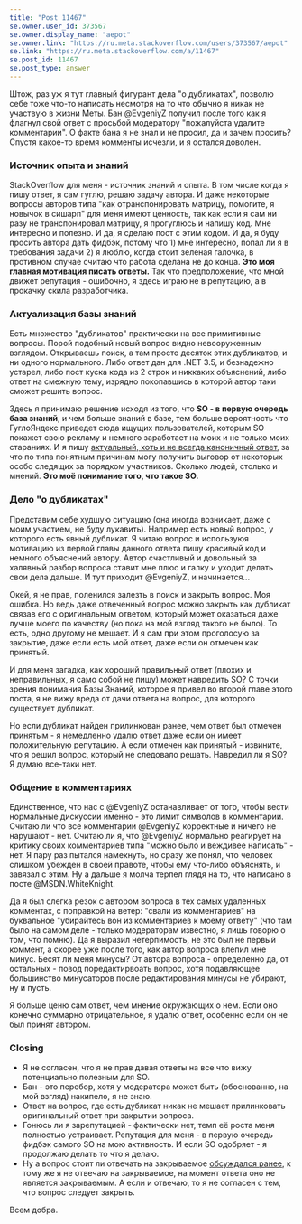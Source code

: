 ```yaml
---
title: "Post 11467"
se.owner.user_id: 373567
se.owner.display_name: "aepot"
se.owner.link: "https://ru.meta.stackoverflow.com/users/373567/aepot"
se.link: "https://ru.meta.stackoverflow.com/a/11467"
se.post_id: 11467
se.post_type: answer
---
```

<p>Штож, раз уж я тут главный фигурант дела &quot;о дубликатах&quot;, позволю себе тоже что-то написать несмотря на то что обычно я никак не участвую в жизни Меты. Бан @EvgeniyZ получил после того как я флагнул свой ответ с просьбой модератору &quot;пожалуйста удалите комментарии&quot;. О факте бана я не знал и не просил, да и зачем просить? Спустя какое-то время комменты исчезли, и я остался доволен.</p>
<h3>Источник опыта и знаний</h3>
<p>StackOverflow для меня - источник знаний и опыта. В том числе когда я пишу ответ, я сам гуглю, решаю задачу автора. И даже некоторые вопросы авторов типа &quot;как отранспонировать матрицу, помогите, я новычок в сишарп&quot; для меня имеют ценность, так как если я сам ни разу не транспонировал матрицу, я прогуглюсь и напишу код. Мне интересно и полезно. И да, я сделаю пост с этим кодом. И да, я буду просить автора дать фидбэк, потому что 1) мне интересно, попал ли я в требования задачи 2) я люблю, когда стоит зеленая галочка, в противном случае считаю что работа сделана не до конца. <strong>Это моя главная мотивация писать ответы.</strong> Так что предположение, что мной движет репутация - ошибочно, я здесь играю не в репутацию, а в прокачку скила разработчика.</p>
<h3>Актуализация базы знаний</h3>
<p>Есть множество &quot;дубликатов&quot; практически на все примитивные вопросы. Порой подобный новый вопрос видно невооруженным взглядом. Открываешь поиск, а там просто десяток этих дубликатов, и ни одного нормального. Либо ответ дан для .NET 3.5, и безнадежно устарел, либо пост куска кода из 2 строк и никкаких объяснений, либо ответ на смежную тему, изрядно покопавшись в которой автор таки сможет решить вопрос.</p>
<p>Здесь я принимаю решение исходя из того, что <strong>SO - в первую очередь база знаний</strong>, и чем больше знаний в базе, тем больше вероятность что ГуглоЯндекс приведет сюда ищущих пользователей, которым SO покажет свою рекламу и немного заработает на моих и не только моих стараниях. И я пишу <a href="https://ru.stackoverflow.com/a/1230878/373567">актуальный, хоть и не всегда каноничный ответ</a>, за что по типа понятным причинам могу получить выговор от некоторых особо следящих за порядком участников. Сколько людей, столько и мнений. <strong>Это моё понимание того, что такое SO.</strong></p>
<h3>Дело &quot;о дубликатах&quot;</h3>
<p>Представим себе худшую ситуацию (она иногда возникает, даже с моим участием, не буду лукавить). Например есть новый вопрос, у которого есть явный дубликат. Я читаю вопрос и используюя мотивацию из первой главы данного ответа пишу красивый код и немного объяснений автору. Автор счастливый и довольный за халявный разбор вопроса ставит мне плюс и галку и уходит делать свои дела дальше. И тут приходит @EvgeniyZ, и начинается...</p>
<p>Окей, я не прав, поленился залезть в поиск и закрыть вопрос. Моя ошибка. Но ведь даже отвеченный вопрос можно закрыть как дубликат связав его с оригинальным ответом, который может оказаться даже лучше моего по качеству (но пока на мой взгляд такого не было). То есть, одно другому не мешает. И я сам при этом проголосую за закрытие, даже если есть мой ответ, даже если он отмечен как принятый.</p>
<p>И для меня загадка, как хороший правильный ответ (плохих и неправильных, я само собой не пишу) может навредить SO? С точки зрения понимания Базы Знаний, которое я привел во второй главе этого поста, я не вижу вреда от дачи ответа на вопрос, для которого существует дубликат.</p>
<p>Но если дубликат найден прилинкован ранее, чем ответ был отмечен принятым - я немедленно удалю ответ даже если он имеет положительную репутацию. А если отмечен как принятый - извините, что я решил вопрос, который не следовало решать. Навредил ли я SO? Я думаю все-таки нет.</p>
<h3>Общение в комментариях</h3>
<p>Единственное, что нас с @EvgeniyZ останавливает от того, чтобы вести нормальные дискуссии именно - это лимит символов в комментарии. Считаю ли что все комментарии @EvgeniyZ корректные и ничего не нарушают - нет. Считаю ли я, что @EvgeniyZ нормально реагирует на критику своих комментариев типа &quot;можно было и веждивее написать&quot; - нет. Я пару раз пытался намекнуть, но сразу же понял, что человек слишком убежден в своей правоте, чтобы ему что-либо объяснять, и завязал с этим. Ну а дальше я молча терпел глядя на то, что написано в посте @MSDN.WhiteKnight.</p>
<p>Да я был слегка резок с автором вопроса в тех самых удаленных комментах, с поправкой на ветер: &quot;свали из комментариев&quot; на буквальное &quot;убирайтесь вон из комментариев к моему ответу&quot; (что там было на самом деле - только модераторам известно, я лишь говорю о том, что помню). Да я выразил нетерпимость, не это был не первый коммент, а скорее уже после того, как автор вопроса влепил мне минус. Бесят ли меня минусы? От автора вопроса - определенно да, от остальных - повод поредактирвоать вопрос, хотя подавляющее большинство минусаторов после редактирования минусы не убирают, ну и пусть.</p>
<p>Я больше ценю сам ответ, чем мнение окружающих о нем. Если оно конечно суммарно отрицательное, я удалю ответ, особенно если он не был принят автором.</p>
<h3>Closing</h3>
<ul>
<li>Я не согласен, что я не прав давая ответы на все что вижу потенциально полезным для SO.</li>
<li>Бан - это перебор, хотя у модератора может быть (обоснованно, на мой взгляд) накипело, я не знаю.</li>
<li>Ответ на вопрос, где есть дубликат никак не мешает прилинковать оригинальный ответ при закрытии вопроса.</li>
<li>Гонюсь ли я зарепутацией - фактически нет, темп её роста меня полностью устраивает. Репутация для меня - в первую очередь фидбэк самого SO на мою активность. И если SO одобряет - я продолжаю делать то что я делаю.</li>
<li>Ну а вопрос стоит ли отвечать на закрываемое <a href="https://ru.meta.stackoverflow.com/q/4957/373567">обсуждался ранее</a>, к тому же я не отвечаю на закрываемое, на момент ответа оно не является закрываемым. А если и отвечаю, то я не согласен с тем, что вопрос следует закрыть.</li>
</ul>
<p>Всем добра.</p>
